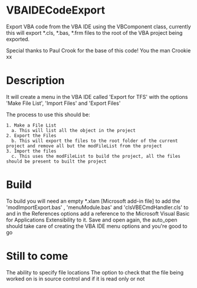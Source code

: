# VBAIDECodeExport
Export VBA code from the VBA IDE using the VBComponent class, currently this will export *.cls, *.bas, *.frm files to the root of the VBA project being exported.

Special thanks to Paul Crook for the base of this code! You the man Crookie xx

# Description
It will create a menu in the VBA IDE called 'Export for TFS' with the options 'Make File List', 'Import Files' and 'Export Files'

The process to use this should be:

    1. Make a File List
      a. This will list all the object in the project
    2. Export the Files
      b. This will export the files to the root folder of the current project and remove all but the modFileList from the project
    3. Import the files
      c. This uses the modFileList to build the project, all the files should be present to built the project

# Build
To build you will need an empty *.xlam [Microsoft add-in file] to add the 'modImportExport.bas' , 'menuModule.bas' and 'clsVBECmdHandler.cls' to and in the References options add a reference to the Microsoft Visual Basic for Applications Extensibility to it. Save and open again, the auto_open should take care of creating the VBA IDE menu options and you're good to go

# Still to come
The ability to specify file locations
The option to check that the file being worked on is in source control and if it is read only or not

